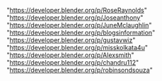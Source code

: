 "https://developer.blender.org/p/RoseRaynolds"
"https://developer.blender.org/p/Joseanthony"
"https://developer.blender.org/p/JuneMclaughlin"
"https://developer.blender.org/p/blogsinformation"
"https://developer.blender.org/p/gustavwiz"
"https://developer.blender.org/p/misskolkata4u"
"https://developer.blender.org/p/Alexsmith"
"https://developer.blender.org/p/chandru112"
"https://developer.blender.org/p/robinsondsouza"
